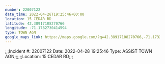 ```yaml
---
number: 22007122
date_time: 2022-04-28T19:25:46+00:00
location: 15 CEDAR RD
latitude: 42.38917108270766
longitude: -71.1732730414594
type: TOWN AGN
google_maps_link: https://maps.google.com/?q=42.38917108270766,-71.1732730414594
---
```


;;;Incident #: 22007122   Date: 2022-04-28 19:25:46   Type: ASSIST TOWN AGN;;;;;;Location: 15 CEDAR RD;;;
